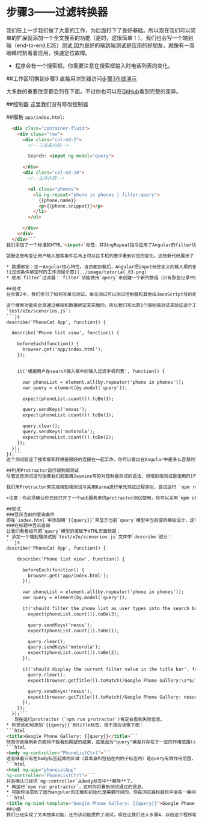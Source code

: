 # 步骤3——过滤转换器
我们在上一步我们做了大量的工作，为后面打下了良好基础。所以现在我们可以简单的扩展就添加一个全文搜索的功能（是的，这很简单！）。我们也会写一个端到端（end-to-end,E2E）测试,因为良好的端到端测试是应用的好朋友，就像有一双眼睛时刻看着应用，快速定位故障。
* 程序会有一个搜索框。你需要注意在搜索框输入时电话列表的变化。

##工作区切换到步骤3
直接用浏览器访问[步骤3在线演示](http://angular.github.io/angular-phonecat/step-3/app)

大多数的重要改变都会列在下面，不过你也可以在[GitHub](https://github.com/angular/angular-phonecat/compare/step-2...step-3)看到完整的差异。


##控制器
这里我们没有修改控制器

##模板
`app/index.html`:
```html
  <div class="container-fluid">
    <div class="row">
      <div class="col-md-2">
        <!--工具条内容-->

        Search: <input ng-model="query">

      </div>
      <div class="col-md-10">
        <!--主体内容-->

        <ul class="phones">
          <li ng-repeat="phone in phones | filter:query">
            {{phone.name}}
            <p>{{phone.snippet}}</p>
          </li>
        </ul>

      </div>
    </div>
  </div>```
我们添加了一个标准的HTML`<input>`标签，并对ngRepeat指令应用了Angular的filter功能来处理`<input>`输入。

就是这些改变让用户输入搜索条件后马上可以在手机列表中看到对应的变化。这些新代码展示了：

* 数据绑定：这一Angular核心特性。当页面加载后，Angular把input标签定义的输入框的值绑定到一个命名变量中（页面中命名为query的变量），这个变量还以相同的名字存在于数据模型中，二者是完全同步的。在这个代码中输入框键入的内容（绑定到`query`）会立即作为列表输出时的过滤条件 (通过`phone in phones | filter:query` 这一句)。数据模型的变化导致转换器的输入改变,转换器通过更新DOM来反映模型的当前状态。
![过滤条件绑定时的工作流程示意](../image/tutorial_03.png)
* 使用`filter`过滤器：`filter`功能使用`query`来创建一个新的数组（只有那些记录中匹配了`query`对应值），`ngRepeat`自动根据附加了`filter`变动的手机列表数据。这在开发过程中是完全透明的。

##测试
在步骤2中，我们学习了如何写单元测试。单元测试可以测试控制器和其他由JavaScript写的组件，但不能方便测试DOM操作或者我们写的程序本身。对此，端到端测试就是更好的选择。

这个搜索功能完全是通过模板和数据绑定来实施的，所以我们写出第1个端到端测试来验证这个工作。
`test/e2e/scenarios.js`:
```js
describe('PhoneCat App', function() {

  describe('Phone list view', function() {

    beforeEach(function() {
      browser.get('app/index.html');
    });


    it('根据用户在search输入框中的输入过滤手机列表', function() {

      var phoneList = element.all(by.repeater('phone in phones'));
      var query = element(by.model('query'));

      expect(phoneList.count()).toBe(3);

      query.sendKeys('nexus');
      expect(phoneList.count()).toBe(1);

      query.clear();
      query.sendKeys('motorola');
      expect(phoneList.count()).toBe(2);
    });
  });
});```
这个测试验证了搜索框和转换器很好的连接在一起工作。你可以看出在Angular中是多么容易的写出端到端测试啊。虽然这个例子展示的是一个简单测试，但它却是是十分容易设置功能的、且可读的端到端测试。

##利用Protractor运行端到端测试
尽管这些测试语句很像我们前面用Jasmine写的对控制器测试的语法，但端到端测试是使用的[Protractor](https://github.com/angular/protractor)提供的APIs。要想了解关于这些Protractor APIs的更多信息，可以阅读[ https://github.com/angular/protractor/blob/master/docs/api.md](https://github.com/angular/protractor/blob/master/docs/api.md)

我们用Protractor来完成端到端测试与采用Karma进行单元测试过程类似，尝试运行 `npm run protractor`。端到端测试比单元测试运行的速度要慢些。Protractor会在运行了一次端到端测试后自动退出，而不会自动的在测试区内文件变化时运行，为此，你必须在有变化后手动启动端到端测试，即再次运行`npm run protractor`。

>注意：你必须确认你已经打开了一个web服务来供protractor测试使用，你可以采用`npm start` （译者注：这时你有两个终端/命令行在运行，其中一个运行着`npm start`以提供web服务，另外一个执行着`npm run protractor`来进行端到端测试）。你还需要确认你已经安装了protractor 并且升级了webdriver使之符合运行`npm run protractor`的条件，这需要你之前执行过`npm install` 和 `npm run update-webdriver`

##尝试
###显示当前的查询条件
即在`index.html`中添加用`{{query}}`来显示当前`query`模型中当前值的模板设计，这可以观察到当输入框键入信息改变时最直接的变化。
###在标题中显示查询
让我们看看如何把`query`模型的值赋予HTML页面标题：
* 添加一个端到端测试到`test/e2e/scenarios.js`文件中`describe`部分：
```js
describe('PhoneCat App', function() {

    describe('Phone list view', function() {

      beforeEach(function() {
        browser.get('app/index.html');
      });

      var phoneList = element.all(by.repeater('phone in phones'));
      var query = element(by.model('query'));

      it('should filter the phone list as user types into the search box', function() {
        expect(phoneList.count()).toBe(3);

        query.sendKeys('nexus');
        expect(phoneList.count()).toBe(1);

        query.clear();
        query.sendKeys('motorola');
        expect(phoneList.count()).toBe(2);
      });

      it('should display the current filter value in the title bar', function() {
        query.clear();
        expect(browser.getTitle()).toMatch(/Google Phone Gallery:\s*$/);

        query.sendKeys('nexus');
        expect(browser.getTitle()).toMatch(/Google Phone Gallery: nexus$/);
      });
    });
  });```
   现在运行protractor（`npm run protractor`)肯定会看到失败信息。
* 你想该如何添加`{{query}}`到title标签，是不是应该像下面：
```html
<title>Google Phone Gallery: {{query}}</title>```
然而你直接刷新页面将不能看到期望的结果，这是因为"query"模型只存在于一定的作用范围(scope)内，这里是利用`ng-controller="PhoneListCtrl"命令定义在body元素内的：
```html
<body ng-controller="PhoneListCtrl">```
这意味着只有在body标签起效的区域（其本身和包括在内的子标签内）是query有效作用范围，之外则不是，而title标签是在这之外的。所以为了让这个数据模型在`<title>`内也有效，我们需要**移动/改变**`ngController`使得对整个HTML元素都有效（只有这个标签是同时包括了body和title的）：
```html
<html ng-app="phonecatApp"
ng-controller="PhoneListCtrl">```
并且确认已经把`ng-controller`从body标签中**移除**了。
* 再运行`npm run protractor`，这时你将看到测试通过的信息。
* 可能你注意到了因为angular的加载和初始化是需要时间的，你在浏览器标题栏中会在一瞬间看到如`Google Phone Gallery:{{query}}`这样的信息，但其实这不是你希望的（这时angular的数据绑定还没有起作用，就造成了前面的原始数据显示，和后面起作用后的正确显示），对此一个更好的处理方法是使用`ngBind`或者`ngBindTemplate`命令，这使得在加载器无关的信息对用户来说是不可见的：
```html
<title ng-bind-template="Google Phone Gallery: {{query}}">Google Phone Gallery</title>```
##小结
我们已经实现了文本搜索功能，还为该功能提供了测试，现在让我们进入步骤4，以给这个程序增添排序能力。



